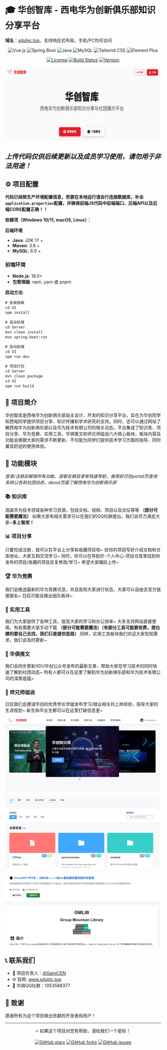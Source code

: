 # 🎓 华创智库 - 西电华为创新俱乐部知识分享平台

**域名**：<a href='xduhic.top'>xduhic.top</a>，支持响应式布局，手机/PC均可访问

<div align="center">

![Vue.js](https://img.shields.io/badge/Vue.js-3.3.8-4FC08D?style=for-the-badge&logo=vue.js&logoColor=white)
![Spring Boot](https://img.shields.io/badge/Spring_Boot-3.5.4-6DB33F?style=for-the-badge&logo=spring-boot&logoColor=white)
![Java](https://img.shields.io/badge/Java-17-ED8B00?style=for-the-badge&logo=openjdk&logoColor=white)
![MySQL](https://img.shields.io/badge/MySQL-8.0-4479A1?style=for-the-badge&logo=mysql&logoColor=white)
![Tailwind CSS](https://img.shields.io/badge/Tailwind_CSS-3.3.5-38B2AC?style=for-the-badge&logo=tailwind-css&logoColor=white)
![Element Plus](https://img.shields.io/badge/Element_Plus-2.4.2-409EFF?style=for-the-badge&logo=element&logoColor=white)

[![License](https://img.shields.io/badge/License-MIT-blue.svg?style=for-the-badge)](LICENSE)
[![Build Status](https://img.shields.io/badge/Build-Passing-brightgreen?style=for-the-badge)](https://github.com/Sa1ntCEN/HIC_ZHIKU)
[![Version](https://img.shields.io/badge/Version-1.0.0-orange?style=for-the-badge)](https://github.com/SaintCEN/HIC_ZHIKU/releases)

</div>

<img src='./img_example/Landing.jpg'></img>

## *上传代码仅供后续更新以及成员学习使用，请勿用于非法用途！*

## ⚙️ 项目配置

**代码已抹除生产环境配置信息，若要在本地运行请自行连接数据库，补全`application.properties`配置，并确保前端JS代码中前端端口、后端API以及后端CORS配置正确！！**

**依赖项（Windows 10/11, macOS, Linux）：**

**后端环境**
- **Java**: JDK 17 +
- **Maven**: 3.6 +
- **MySQL**: 8.0 +
### 前端环境
- **Node.js**: 18.0+ 
- **包管理器**: npm, yarn 或 pnpm

**启动方法**:

````
# 安装依赖
cd UI
npm install
````

````
# 启动后端
cd Server
mvn clean install
mvn spring-boot:run
````

````
# 启动前端
cd UI
npm run dev
````

````
# 项目打包
cd Server
mvn clean package
cd UI
npm run build
````

## 📖 项目简介

华创智库是西电华为创新俱乐部自主设计、开发的知识分享平台，旨在为华创同学和西电同学提供项目分享、知识传播和学术研究的支持。同时，还可以通过网站了解西电华为创新俱乐部以及华为技术有限公司的相关动态。平台集成了知识库、项目分享、华为竞赛、实用工具、华俱推文和师兄师姐说六大核心板块，板块内容及功能会根据大家的需求不断更新，不仅能为同学们提供技术学习方面的指导，同时兼具舒适的使用体验。

## 🎯 功能模块

*登录/注册后解锁所有功能，游客在根目录有快速导航，食用前可在portal页查询系统公告和社团动态，about页面了解西电华为创新俱乐部*

### 📚 知识库

涵盖华为技术领域各种学习资源，包括文档、视频、项目以及论坛等等 **（部分可能需要魔法）** 如果大家有相关需求可以在我们的QQ社群提出，我们会尽力满足大家~**多上智库！**

### 📊 项目分享

只要完成注册，就可以在平台上分享和收藏项目啦~ 给你的项目写好介绍文档和仓库地址，大家互相交流学习~ 同时，你可以在导航栏-个人中心-项目仓库里找到你发布的项目/收藏的项目反复修改/学习~ 希望大家踊跃上传~

### 🏆 华为竞赛

我们会推送最新的华为竞赛讯息，并且告知大家进行状态，大家可以自由去官方链接报名~ 日后可能会推出组队板块~

### 📅 实用工具

我们为大家提供了各种工具，提高大家的学习和办公效率~ 大多支持网站直接使用，有些需要大家手动下载 **（部分可能需要魔法）（有部分工具可能要收费，想白嫖的要自己去找，我们只是提供思路）** 同样，实用工具板块我们欢迎大家告知需求，我们会及时更新~

### 📢 华俱推文

我们会同步更新XDU华创公众号发布的最新文章，帮助大家在学习技术的同时快速了解到社团动态~ 所有人都可以在这里了解到华为创新俱乐部和华为技术有限公司的深厚底蕴~

### 👤 师兄师姐说

日后我们会邀请华创的优秀学长学姐发布学习/就业相关的上岸经验，指导大家的生涯规划~ 新生和毕业生都可以在这里打破信息差~

<img src='./img_example/Portal.jpg'></img>

<img src='./img_example/Knowledge.png'></img>

<img src='./img_example/Repository_detail.png'></img>

## 📞 联系我们

- 👤 项目负责人：[@SaintCEN](https://github.com/SaintCEN)
- 🌐 官网: www.xduhic.top
- 💬 华俱QQ社群：1053588377

## 🙏 致谢

感谢所有为这个项目做出贡献的开发者和用户！

---

<div align="center">

⭐ 如果这个项目对您有帮助，请给我们一个星标！

[![GitHub stars](https://img.shields.io/github/stars/SaintCEN/HIC_ZHIKU?style=social)](https://github.com/SaintCEN/HIC_ZHIKU/stargazers)
[![GitHub forks](https://img.shields.io/github/forks/SaintCEN/HIC_ZHIKU?style=social)](https://github.com/SaintCEN/HIC_ZHIKU/network/members)
[![GitHub issues](https://img.shields.io/github/issues/SaintCEN/HIC_ZHIKU)](https://github.com/SaintCEN/HIC_ZHIKU/issues)

</div>

